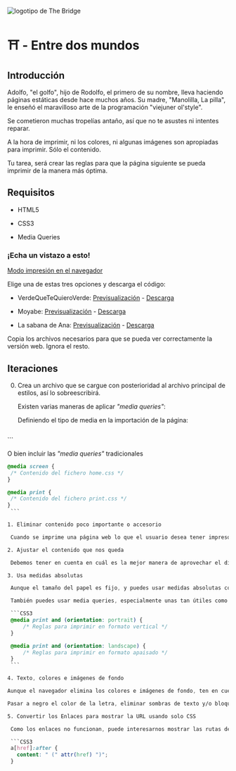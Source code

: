 ![logotipo de The Bridge](https://user-images.githubusercontent.com/27650532/77754601-e8365180-702b-11ea-8bed-5bc14a43f869.png "logotipo de The Bridge")

# :shinto_shrine: - Entre dos mundos #

## Introducción ##

Adolfo, "el golfo", hijo de Rodolfo, el primero de su nombre, lleva haciendo páginas estáticas desde hace muchos años. Su madre, "Manolilla, La pilla", le enseñó el maravilloso arte de la programación "viejuner ol'style".

Se cometieron muchas tropelías antaño, así que no te asustes ni intentes reparar.

A la hora de imprimir, ni los colores, ni algunas imágenes son apropiadas para imprimir. Sólo el contenido.

Tu tarea, será crear las reglas para que la página siguiente se pueda imprimir de la manera más óptima.

## Requisitos ##

- HTML5

- CSS3

- Media Queries

### ¡Echa un vistazo a esto! ###

[Modo impresión en el navegador](https://css-tricks.com/can-you-view-print-stylesheets-applied-directly-in-the-browser)

Elige una de estas tres opciones y descarga el código:

- VerdeQueTeQuieroVerde: [Previsualización](https://www.html.am/templates/downloads/bryantsmith/greenblade) - [Descarga](https://www.html.am/goto/?t=//www.html.am/templates/downloads/bryantsmith/greenblade.zip)

- Moyabe: [Previsualización](https://www.html.am/templates/downloads/bryantsmith/mountainouslysimple) - [Descarga](https://www.html.am/goto/?t=//www.html.am/templates/downloads/bryantsmith/mountainouslysimple.zip)

- La sabana de Ana: [Previsualización](https://www.html.am/templates/downloads/bryantsmith/barrensavannah/) - [Descarga](https://www.html.am/goto/?t=//www.html.am/templates/downloads/bryantsmith/barrensavannah.zip)

Copia los archivos necesarios para que se pueda ver correctamente la versión web. Ignora el resto.

## Iteraciones ##

0. Crea un archivo que se cargue con posterioridad al archivo principal de estilos, así lo sobreescribirá.

   Existen varias maneras de aplicar _"media queries"_:

   Definiendo el tipo de media en la importación de la página:

   ```HTML
  <link rel="stylesheet" type="text/css" href="home.css" media="screen" />
  <link rel="stylesheet" type="text/css" href="print.css" media="print" />
   ```

   O bien incluir las _"media queries"_ tradicionales

   ```CSS
  @media screen {
    /* Contenido del fichero home.css */
  }

  @media print {
    /* Contenido del fichero print.css */
  }
    ```

1. Eliminar contenido poco importante o accesorio

    Cuando se imprime una página web lo que el usuario desea tener impreso es el contenido, no la presentación visual de la página como logotipos e imágenes decorativas. Además, los elementos de la interfaz de usuario como menús, listas desplegables y botones no tienen sentido cuando se imprime una página web porque no se puede interactuar con ellos.

2. Ajustar el contenido que nos queda

    Debemos tener en cuenta en cuál es la mejor manera de aprovechar el dispositivo donde se van a visualizar los datos.

3. Usa medidas absolutas

    Aunque el tamaño del papel es fijo, y puedes usar medidas absolutas como cm, mm, etc, es posible seguir utilizando una distribución fluida.

    También puedes usar media queries, especialmente unas tan útiles como las de orientación, que sirven tanto para el viewport como para elementos paginados:

    ```CSS3
    @media print and (orientation: portrait) {
        /* Reglas para imprimir en formato vertical */
    }

    @media print and (orientation: landscape) {
        /* Reglas para imprimir en formato apaisado */
    }
    ```

4. Texto, colores e imágenes de fondo

  Aunque el navegador elimina los colores e imágenes de fondo, ten en cuenta que debe haber suficiente contraste con el fondo.

  Pasar a negro el color de la letra, eliminar sombras de texto y/o bloques es algo a revisar.

5. Convertir los Enlaces para mostrar la URL usando solo CSS

    Como los enlaces no funcionan, puede interesarnos mostrar las rutas de dichos enlaces:

    ```CSS3
    a[href]:after {
      content: " (" attr(href) ")";
    }
```
